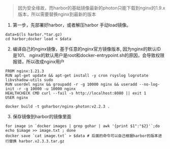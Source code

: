> 因为安全缘故，而harbor的基础镜像最新的photon只能下载到nginx的1.9.x版本，所以需要替换nginx到最新的版本

1. 第一步，先部署好harbor，或者解压harbor 手动load镜像。
```
data=$(ls harbor.*tar.gz)
cd harbor;docker load < $data
```
2. 编译自己的nginx镜像，基于任意的nginx官方镜像版本, 因为nginx的默认ID是101、 nginx的默认用户是root和docker-entrypoint.sh的原因，会导致权限报错，所以改成nginx用户

  ```
  FROM nginx:1.21.3
  RUN apt-get update && apt-get install -y cron rsyslog logrotate libvshadow-utils sudo
  RUN userdel nginx && groupadd -r -g 10000 nginx && useradd --no-log-init -r -g 10000 -u 10000 nginx
  HEALTHCHECK CMD curl --fail -s http://localhost:8080 || exit 1
  USER nginx
  ```

  ```
  docker build -t goharbor/nginx-photon:v2.2.3 .
  ```
3. 保存镜像到harbor的镜像里面

  ```
  for image in `docker images | grep gohar | awk '{print $1":"$2}'`;do echo $image >> image.txt ; done
  docker save `cat image.txt` > $data # 后面的命令可以自己根据harbor的版本进行替换 harbor.v2.3.3.tar.gz
  ```
